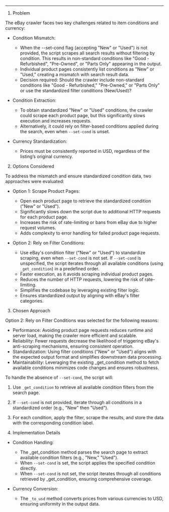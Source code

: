 ---

1. Problem

The eBay crawler faces two key challenges related to item conditions and currency:

 - Condition Mismatch:
    -   When the --set-cond flag (accepting "New" or "Used") is not provided, the script scrapes all search results without filtering by condition. This results in non-standard conditions like "Good - Refurbished", "Pre-Owned", or "Parts Only" appearing in the output.
    -   Individual product pages consistently list conditions as "New" or "Used," creating a mismatch with search result data.
    -   Decision required: Should the crawler include non-standard conditions like "Good - Refurbished," "Pre-Owned," or "Parts Only"  or use the standardized filter conditions (New/Used)?
        
- Condition Extraction:
    -   To obtain standardized "New" or "Used" conditions, the crawler could scrape each product page, but this significantly slows execution and increases requests.
    -   Alternatively, it could rely on filter-based conditions applied during the search, even when `--set-cond` is unset.
        
- Currency Standardization:
    -   Prices must be consistently reported in USD, regardless of the listing’s original currency.


2. Options Considered

To address the mismatch and ensure standardized condition data, two approaches were evaluated:

- Option 1: Scrape Product Pages:
    
    -   Open each product page to retrieve the standardized condition ("New" or "Used").
    -   Significantly slows down the script due to additional HTTP requests for each product page.
    -   Increases the risk of rate-limiting or bans from eBay due to higher request volumes.    
    -   Adds complexity to error handling for failed product page requests.
            
- Option 2: Rely on Filter Conditions:
    
    -   Use eBay's condition filter ("New" or "Used") to standardize scraping, even when `--set-cond` is not set. If `--set-cond` is unspecified, the script iterates through all available conditions (using `_get_condition`) in a predefined order.
    -   Faster execution, as it avoids scraping individual product pages.
    -   Reduces the number of HTTP requests, lowering the risk of rate-limiting.
    -   Simplifies the codebase by leveraging existing filter logic.        
    -   Ensures standardized output by aligning with eBay's filter categories.
            

3. Chosen Approach

Option 2: Rely on Filter Conditions was selected for the following reasons:
-   Performance: Avoiding product page requests reduces runtime and server load, making the crawler more efficient and scalable.
-   Reliability: Fewer requests decrease the likelihood of triggering eBay's anti-scraping mechanisms, ensuring consistent operation.
-   Standardization: Using filter conditions ("New" or "Used") aligns with the expected output format and simplifies downstream data processing.
-   Maintainability: Leveraging the existing _get_condition method to fetch available conditions minimizes code changes and ensures robustness.
    

To handle the absence of `--set-cond`, the script will:

1.  Use `_get_condition` to retrieve all available condition filters from the search page.
2.  If `--set-cond` is not provided, iterate through all conditions in a standardized order (e.g., "New" then "Used").
3.  For each condition, apply the filter, scrape the results, and store the data with the corresponding condition label.
    

4. Implementation Details
-   Condition Handling:
    -   The _get_condition method parses the search page to extract available condition filters (e.g., "New," "Used").
    -   When `--set-cond` is set, the script applies the specified condition directly.
    -   When `--set-cond` is not set, the script iterates through all conditions retrieved by _get_condition, ensuring comprehensive coverage.
        
-   Currency Conversion:
    -   The `_to_usd` method converts prices from various currencies to USD, ensuring uniformity in the output data.
